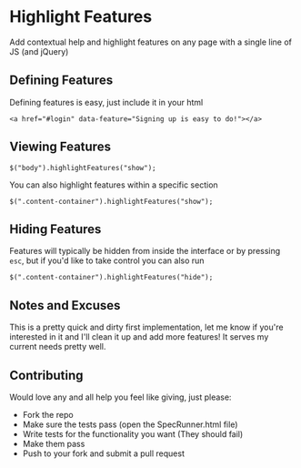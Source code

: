 # Highlight Features
Add contextual help and highlight features on any page with a single line of JS (and jQuery)

## Defining Features
Defining features is easy, just include it in your html

```
<a href="#login" data-feature="Signing up is easy to do!"></a>
```

## Viewing Features
```
$("body").highlightFeatures("show");
```
You can also highlight features within a specific section
```
$(".content-container").highlightFeatures("show");
```

## Hiding Features
Features will typically be hidden from inside the interface or by pressing `esc`, but if you'd like to take control you can also run
```
$(".content-container").highlightFeatures("hide");
```

## Notes and Excuses
This is a pretty quick and dirty first implementation, let me know if you're interested in it and I'll clean it up and add more features!  It serves my current needs pretty well.

## Contributing
Would love any and all help you feel like giving, just please:

 - Fork the repo
 - Make sure the tests pass (open the SpecRunner.html file)
 - Write tests for the functionality you want (They should fail)
 - Make them pass
 - Push to your fork and submit a pull request